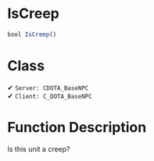 # IsCreep
```js
bool IsCreep()
```
# Class
✔ `Server: CDOTA_BaseNPC`  
✔ `Client: C_DOTA_BaseNPC`  

# Function Description
Is this unit a creep?
